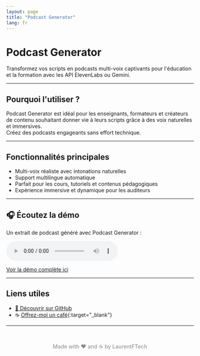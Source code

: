 ```yaml
---
layout: page
title: "Podcast Generator"
lang: fr
---
```


# Podcast Generator

Transformez vos scripts en podcasts multi-voix captivants pour l'éducation et la formation avec les API ElevenLabs ou Gemini.

---

## Pourquoi l'utiliser ?

Podcast Generator est idéal pour les enseignants, formateurs et créateurs de contenu souhaitant donner vie à leurs scripts grâce à des voix naturelles et immersives.  
Créez des podcasts engageants sans effort technique.

---

## Fonctionnalités principales

- Multi-voix réaliste avec intonations naturelles  
- Support multilingue automatique  
- Parfait pour les cours, tutoriels et contenus pédagogiques  
- Expérience immersive et dynamique pour les auditeurs  

---

## 🎧 Écoutez la démo

Un extrait de podcast généré avec Podcast Generator :

<audio controls>
  <source src="/assets/sample2-gemini.mp3" type="audio/mpeg">
  Votre navigateur ne supporte pas l'élément audio.
</audio>

[Voir la démo complète ici](who_am_i.html)

---

## Liens utiles

- [🚀 Découvrir sur GitHub](https://github.com/laurentftech/Podcast_generator)  
- ☕ [Offrez-moi un café](https://www.buymeacoffee.com/laurentftech){:target="_blank"}

---

<footer style="text-align:center; padding:2rem; font-size:0.9rem; color:#888;">
Made with ❤️ and ☕ by LaurentFTech
</footer>
